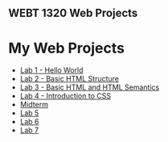 ## WEBT 1320 Web Projects
<h1>My Web Projects</h1>

<ul>
    <li><a href="Lab1/index.html" target="_blank">Lab 1 - Hello World</a></li>
    <li><a href="Lab2/index.html" target="_blank">Lab 2 - Basic HTML Structure</a></li>
    <li><a href="Lab3/index.html" target="_blank">Lab 3 - Basic HTML and HTML Semantics</a></li>
    <li><a href="Lab4/index.html" target="_blank">Lab 4 - Introduction to CSS</a></li>
    <li><a href="Midterm/index.html" target="_blank">Midterm</a></li>
    <li><a href="Lab5/index.html" target="_blank">Lab 5</a></li>
    <li><a href="Lab6/index.html" target="_blank">Lab 6</a></li>
    <li><a href="Lab7/index.html" target="_blank">Lab 7</a></li>
</ul>